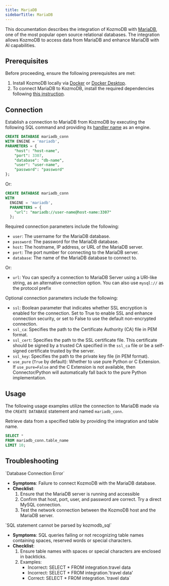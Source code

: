 ```yaml
---
title: MariaDB
sidebarTitle: MariaDB
---
```


This documentation describes the integration of KozmoDB with [MariaDB](https://mariadb.org/), one of the most popular open source relational databases.
The integration allows KozmoDB to access data from MariaDB and enhance MariaDB with AI capabilities.

## Prerequisites

Before proceeding, ensure the following prerequisites are met:

1. Install KozmoDB locally via [Docker](https://docs.kozmodb.com/setup/self-hosted/docker) or [Docker Desktop](https://docs.kozmodb.com/setup/self-hosted/docker-desktop).
2. To connect MariaDB to KozmoDB, install the required dependencies following [this instruction](https://docs.kozmodb.com/setup/self-hosted/docker#install-dependencies).

## Connection

Establish a connection to MariaDB from KozmoDB by executing the following SQL command and providing its [handler name](https://github.com/digitranslab/kozmodb/tree/main/kozmodb/integrations/handlers/mariadb_handler) as an engine.

```sql
CREATE DATABASE mariadb_conn
WITH ENGINE = 'mariadb', 
PARAMETERS = {
    "host": "host-name",
    "port": 3307,
    "database": "db-name",
    "user": "user-name",
    "password": "password"
};
```

Or:

```sql
CREATE DATABASE mariadb_conn
WITH
  ENGINE = 'mariadb',
  PARAMETERS = {
    "url": "mariadb://user-name@host-name:3307"
  };
```

Required connection parameters include the following:

*    `user`: The username for the MariaDB database.
*    `password`: The password for the MariaDB database.
*    `host`: The hostname, IP address, or URL of the MariaDB server.
*    `port`: The port number for connecting to the MariaDB server.
*    `database`: The name of the MariaDB database to connect to.

Or:

*    `url`: You can specify a connection to MariaDB Server using a URI-like string, as an alternative connection option. You can also use `mysql://` as the protocol prefix

Optional connection parameters include the following:

 * `ssl`: Boolean parameter that indicates whether SSL encryption is enabled for the connection. Set to True to enable SSL and enhance connection security, or set to False to use the default non-encrypted connection. 
 * `ssl_ca`: Specifies the path to the Certificate Authority (CA) file in PEM format. 
 * `ssl_cert`: Specifies the path to the SSL certificate file. This certificate should be signed by a trusted CA specified in the `ssl_ca` file or be a self-signed certificate trusted by the server.
 * `ssl_key`: Specifies the path to the private key file (in PEM format).
 * `use_pure` (`True` by default): Whether to use pure Python or C Extension. If `use_pure=False` and the C Extension is not available, then Connector/Python will automatically fall back to the pure Python implementation.

## Usage

The following usage examples utilize the connection to MariaDB made via the `CREATE DATABASE` statement and named `mariadb_conn`.

Retrieve data from a specified table by providing the integration and table name.

```sql
SELECT *
FROM mariadb_conn.table_name
LIMIT 10;
```

## Troubleshooting

<Warning>
`Database Connection Error`

* **Symptoms**: Failure to connect KozmoDB with the MariaDB database.
* **Checklist**:
    1. Ensure that the MariaDB server is running and accessible
    2. Confirm that host, port, user, and password are correct. Try a direct MySQL connection.
    3. Test the network connection between the KozmoDB host and the MariaDB server.
</Warning>

<Warning>
`SQL statement cannot be parsed by kozmodb_sql`

* **Symptoms**: SQL queries failing or not recognizing table names containing spaces, reserved words or special characters.
* **Checklist**:
    1. Ensure table names with spaces or special characters are enclosed in backticks.
    2. Examples:
        * Incorrect: SELECT * FROM integration.travel data
        * Incorrect: SELECT * FROM integration.'travel data'
        * Correct: SELECT * FROM integration.\`travel data\`
</Warning>
